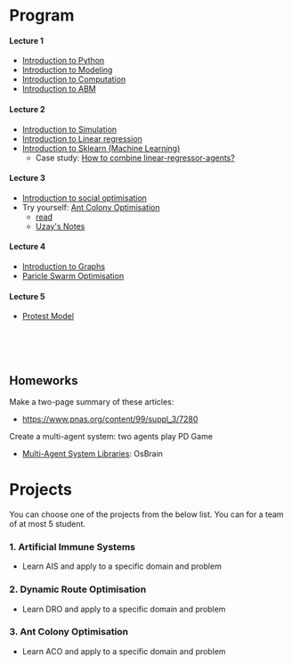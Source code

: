 
# Program

#### Lecture 1
 - [Introduction to Python](https://github.com/uzay00/CMPE373/blob/master/2018/Lecture1/Intro2Python.ipynb)
 - [Introduction to Modeling](https://nbviewer.jupyter.org/github/uzay00/CMPE373/blob/master/2019/Lecture%201%20-%20Modeling/Lecture%201-%20Introduction%20to%20Modeling%20with%20Python%20.ipynb)
 - [Introduction to Computation](https://nbviewer.jupyter.org/github/uzay00/CMPE373/blob/master/2018/Lecture1/Introduction%20to%20Agent%20Based%20Modeling.ipynb)
 - [Introduction to ABM](https://github.com/uzay00/CMPE373/blob/master/2018/Lecture1/ABMSunumu.pdf)
 
#### Lecture 2
- [Introduction to Simulation](https://github.com/uzay00/CMPE373/blob/master/2018/Lecture1/Social%20Simulation.ipynb)
- [Introduction to Linear regression](https://github.com/uzay00/KaVe-Egitim/blob/master/YapayOgrenme/LineerRegresyon/LineerRegresyon.ipynb)
- [Introduction to Sklearn (Machine Learning)](https://nbviewer.jupyter.org/github/uzay00/CMPE373/blob/master/2018/Lecture1/Agents%20and%20Artificial%20Intelligence.ipynb)
  - Case study: [How to combine linear-regressor-agents?](https://nbviewer.jupyter.org/github/uzay00/CMPE373/blob/master/2020/2%20Combiner/13x%20-%20CombineIt.ipynb)

#### Lecture 3
- [Introduction to social optimisation](https://github.com/uzay00/CMPE373/blob/master/2018/Lecture1/Social%20Optimization.ipynb)
- Try yourself: [Ant Colony Optimisation](https://github.com/Akavall/AntColonyOptimization)
  - [read](http://www.theprojectspot.com/tutorial-post/ant-colony-optimization-for-hackers/10)
  - [Uzay's Notes](https://nbviewer.jupyter.org/github/uzay00/CMPE373/blob/master/2020/3%20KarincaKolonisi/ant_uzay.pdf)

#### Lecture 4
- [Introduction to Graphs](https://github.com/uzay00/CMPE232/blob/master/2019/Lecture2%20-%20DFS%20and%20handmade%20graph%20traversal/Lecture%203%20-%20Handmade%20Graph%20Class%20Preperation.ipynb)
- [Paricle Swarm Optimisation](https://github.com/omercankoc/particle-swarm-optimization)

#### Lecture 5
- [Protest Model](https://nbviewer.jupyter.org/github/uzay00/CMPE373/blob/master/2020/4%20Protest%20Model/1-Simplest%20Protest%20Model.ipynb)



<BR>
<BR>
<BR>
 
## Homeworks
Make a two-page summary of these articles: 
 - https://www.pnas.org/content/99/suppl_3/7280

Create a multi-agent system: two agents play PD Game
 - [Multi-Agent System Libraries](https://osbrain.readthedocs.io/en/stable/advanced_patterns.html): OsBrain


# Projects

You can choose one of the projects from the below list. You can for a team of at most 5 student.

### 1. Artificial Immune Systems
 - Learn AIS and apply to a specific domain and problem

### 2. Dynamic Route Optimisation
- Learn DRO and apply to a specific domain and problem

### 3. Ant Colony Optimisation
- Learn ACO and apply to a specific domain and problem
